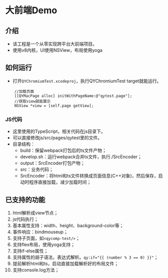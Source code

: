 # 大前端Demo

## 介绍
- 该工程是一个从零实现跨平台大前端项目。
- 使用v8内核，UI使用NSView，布局使用yoga


## 如何运行
- 打开`QYChromiumTest.xcodeproj`，执行QYChromiumTest target就能运行。
```
    //加载页面
    [[QYMacPage alloc] initWithPageName:@"qytest.page"];
    //获取view就能展示
    NSView *view = [self.page getView];
```

### JS代码
- 这里使用的TypeScript，相关代码在js目录下。
- 可以直接修改js/src/pages/qytest里的文件。
- 目录结构：
  - build：保留webpack打包后的ts文件产物；
  - develop.sh：运行webpack合并ts文件，执行./SrcEncoder；
  - output：SrcEncoder打包产物；
  - src：业务代码；    
  - SrcEncoder：将html和ts文件转换成页面信息(C++对象)，然后保存，启动时程序直接加载，减少加载时间；

## 已支持的功能
1. html解析成view节点；
2. js代码执行；
3. 基本属性支持：width、height、background-color等；
4. 事件响应：bindmouseup；
5. 支持子页面，如`<qycomp-test/>`；
6. 支持flex布局，使用yoga支持；
7. 支持if-else属性；
8. 支持属性的胡子语法，表达式解析。`qy:if="{{ (number % 3 == 0) }}"`；
9. 提前解析html和ts，启动直接加载解析好的布局文件；
10. 支持console.log方法；

 
